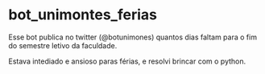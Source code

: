# bot_unimontes_ferias
Esse bot publica no twitter (@botunimones) quantos dias faltam para o fim do semestre letivo da faculdade.

Estava intediado e ansioso paras férias, e resolvi brincar com o python.
